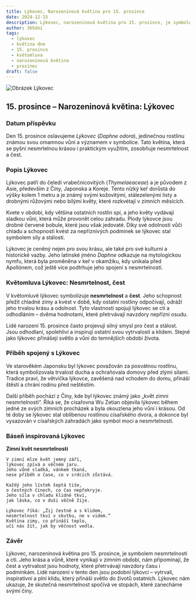 ```yaml
---
title: Lýkovec, Narozeninová květina pro 15. prosince
date: 2024-12-15
description: Lýkovec, narozeninová květina pro 15. prosince, je symbolem Nesmrtelnost, čest. Objevte její jedinečný význam, fascinující příběhy a poezii, která oslavuje její krásu.
author: 365dní
tags:
  - lýkovec
  - květina dne
  - 15. prosince
  - květomluva
  - narozeninová květina
  - prosinec
draft: false
---
```


![Obrázek Lýkovec](https://cdn.pixabay.com/photo/2017/10/03/23/34/daphne-2814611_640.jpg#center)


## 15. prosince – Narozeninová květina: Lýkovec

### Datum příspěvku

Den 15. prosince oslavujeme _Lýkovec_ (_Daphne odora_), jedinečnou rostlinu známou svou omamnou vůní a významem v symbolice. Tato květina, která se pyšní nesmrtelnou krásou i praktickým využitím, zosobňuje nesmrtelnost a čest.

### Popis Lýkovec

Lýkovec patří do čeledi vrabečnicovitých (_Thymelaeaceae_) a je původem z Asie, především z Číny, Japonska a Koreje. Tento nízký keř dorůstá do výšky kolem 1 metru a je známý svými kožovitými, stálezelenými listy a drobnými růžovými nebo bílými květy, které rozkvétají v zimních měsících.

Kvete v období, kdy většina ostatních rostlin spí, a jeho květy vydávají sladkou vůni, která může provonět celou zahradu. Plody lýkovce jsou drobné červené bobule, které jsou však jedovaté. Díky své odolnosti vůči chladu a schopnosti kvést za nepříznivých podmínek se lýkovec stal symbolem síly a stálosti.

Lýkovec je ceněný nejen pro svou krásu, ale také pro své kulturní a historické vazby. Jeho latinské jméno _Daphne_ odkazuje na mytologickou nymfu, která byla proměněna v keř v okamžiku, kdy unikala před Apollónem, což ještě více podtrhuje jeho spojení s nesmrtelností.

### Květomluva Lýkovec: Nesmrtelnost, čest

V květomluvě lýkovec symbolizuje **nesmrtelnost** a **čest**. Jeho schopnost přežít chladné zimy a kvést v době, kdy ostatní rostliny odpočívají, odráží jeho trvalou krásu a odolnost. Tyto vlastnosti spojují lýkovec se ctí a odhodláním – dvěma hodnotami, které přetrvávají navzdory nepřízni osudu.

Lidé narození 15. prosince často projevují silný smysl pro čest a stálost. Jsou odhodlaní, spolehliví a inspirují ostatní svou vytrvalostí a klidem. Stejně jako lýkovec přinášejí světlo a vůni do temnějších období života.

### Příběh spojený s Lýkovec

Ve starověkém Japonsku byl lýkovec považován za posvátnou rostlinu, která symbolizovala trvalost ducha a ochraňovala domovy před zlými silami. Tradice praví, že větvička lýkovce, zavěšená nad vchodem do domu, přináší štěstí a chrání rodinu před neštěstím.

Další příběh pochází z Číny, kde byl lýkovec známý jako „květ zimní nesmrtelnosti“. Říká se, že císařovna Wu Zetian objevila lýkovec během jedné ze svých zimních procházek a byla okouzlena jeho vůní i krásou. Od té doby se lýkovec stal oblíbenou rostlinou císařského dvora, a dokonce byl vysazován v císařských zahradách jako symbol moci a nesmrtelnosti.

### Báseň inspirovaná Lýkovec

**Zimní květ nesmrtelnosti**

```
V zimní mlze květ jemný září,  
lýkovec zpívá o věčném jaru.  
Jeho vůně sladká, vánkem tkaná,  
nese příběh o čase, co v srdcích zůstává.  

Každý jeho lístek šeptá tiše,  
o čestných činech, co čas nepřekryje.  
Jeho síla v chladu klidně tkví,  
jak láska, co v duši věčně žije.  

Lýkovec říká: „Žij čestně a s klidem,  
nesmrtelnost tkví v skutku, ne v videm.“  
Květina zimy, co přináší teplo,  
učí nás žít, jak by věčnost vedla.  
```

### Závěr

Lýkovec, narozeninová květina pro 15. prosince, je symbolem nesmrtelnosti a cti. Jeho krása a vůně, které vynikají v zimním období, nám připomínají, že čest a vytrvalost jsou hodnoty, které přetrvávají navzdory času i podmínkám. Lidé narození v tento den jsou podobní lýkovci – vytrvalí, inspirativní a plní klidu, který přináší světlo do životů ostatních. Lýkovec nám ukazuje, že skutečná nesmrtelnost spočívá ve stopách, které zanecháme svými činy.